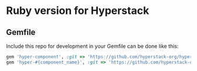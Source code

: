 # Ruby version for Hyperstack

## Gemfile

Include this repo for development in your Gemfile can be done like this:

```ruby
gem 'hyper-component', :git => 'https://github.com/hyperstack-org/hyperstack', :glob => 'ruby/hyper-component/*.gemspec', branch: 'ulysses'
gem 'hyper-#{component_name}', :git => 'https://github.com/hyperstack-org/hyperstack', :glob => 'ruby/hyper-#{component_name}/*.gemspec', branch: 'ulysses'
```
